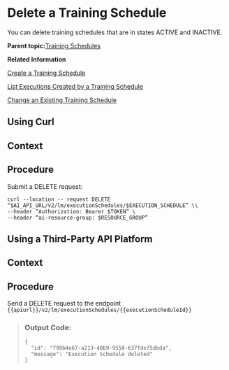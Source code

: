 <!-- loio9dc25e11c3b64fc59621082679f0e01f -->

# Delete a Training Schedule

You can delete training schedules that are in states ACTIVE and INACTIVE.

**Parent topic:**[Training Schedules](training-schedules-2b702f8.md "")

**Related Information**  


[Create a Training Schedule](create-a-training-schedule-bd409a9.md "")

[List Executions Created by a Training Schedule](list-executions-created-by-a-training-schedule-2c1ecfb.md "")

[Change an Existing Training Schedule](change-an-existing-training-schedule-18caf4b.md "")

<a name="task_i3h_n13_tcc"/>

<!-- task\_i3h\_n13\_tcc -->

## Using Curl



<a name="task_i3h_n13_tcc__context_egp_gpx_tcc"/>

## Context



<a name="task_i3h_n13_tcc__steps_fgp_gpx_tcc"/>

## Procedure

Submit a DELETE request:

```
curl --location -- request DELETE “$AI_API_URL/v2/lm/executionSchedules/$EXECUTION_SCHEDULE” \\
--header “Authorization: Bearer $TOKEN” \
--header “ai-resource-group: $RESOURCE_GROUP”
```

<a name="task_cxf_n13_tcc"/>

<!-- task\_cxf\_n13\_tcc -->

## Using a Third-Party API Platform



<a name="task_cxf_n13_tcc__context_yhr_wpx_tcc"/>

## Context



<a name="task_cxf_n13_tcc__steps_zhr_wpx_tcc"/>

## Procedure

Send a DELETE request to the endpoint `{{apiurl}}/v2/lm/executionSchedules/{{executionScheduleId}}`

 > ### Output Code:  
> ```
> {
> 	"id": "799b4e67-a213-40b9-9550-637fde75dbda",
> 	"message": "Execution Schedule deleted"
> }
> ```

 
